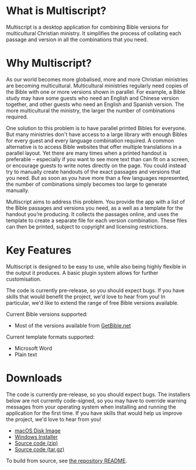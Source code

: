   
# What is Multiscript?
Multiscript is a desktop application for combining Bible versions for multicultural Christian ministry. It simplifies
the process of collating each passage and version in all the combinations that you need.

# Why Multiscript?
As our world becomes more globalised, more and more Christian ministries are becoming multicultural. Multicultural
ministries regularly need copies of the Bible with one or more versions shown in parallel. For example, a Bible
study may have some guests who need an English and Chinese version together, and other guests who need an English and
Spanish version. The more multicultural the ministry, the larger the number of combinations required. 

One solution to this problem is to have parallel printed Bibles for everyone. But many ministries don't have access to
a large library with enough Bibles for every guest and every language combination required. A common alternative
is to access Bible websites that offer multiple translations in a parallel layout. Yet there are many
times when a printed handout is preferable – especially if you want to see more text than can fit on a screen, or
encourage guests to write notes directly on the page. You could instead try to manually create handouts of the exact
passages and versions that you need. But as soon as you have more than a few languages represented, the number of
combinations simply becomes too large to generate manually.

Multiscript aims to address this problem. You provide the app with a list of the Bible passages and versions you need,
as a well as a template for the handout you’re producing. It collects the passages online, and uses the template to
create a separate file for each version combination. These files can then be printed, subject to copyright and
licensing restrictions.

# Key Features
Multiscript is designed to be easy to use, while also being highly flexible in the output it produces. A basic plugin
system allows for further customisation.

The code is currently pre-release, so you should expect bugs. If you have skills that would benefit the project,
we'd love to hear from you! In particular, we'd like to extend the range of free Bible versions available.

Current Bible versions supported:
  - Most of the versions available from [GetBible.net](https://getbible.net/)

Current template formats supported:
  - Microsoft Word
  - Plain text

# Downloads
The code is currently pre-release, so you should expect bugs. The installers below are not currently code-signed, so
you may have to override warning messages from your operating system when installing and running the application for
the first time. If you have skills that would help us improve the project, we'd love to hear from you!

  - [macOS Disk Image](https://github.com/multiscript/multiscript/releases/download/v0.8.1/Multiscript.dmg)
  - [Windows Installer](https://github.com/multiscript/multiscript/releases/download/v0.8.1/multiscript_0.8.1_install.exe)
  - [Source code (zip)](https://github.com/multiscript/multiscript/archive/refs/tags/v0.8.1.zip)
  - [Source code (tar.gz)](https://github.com/multiscript/multiscript/archive/refs/tags/v0.8.1.tar.gz)

To build from source, see [the repository README](https://github.com/multiscript/multiscript#build-instructions).

